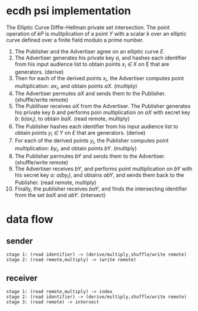 # ecdh psi implementation

The Elliptic Curve Diffie-Hellman private set intersection. The point operation of _kP_ is mulitplication of a point _Y_ with a scalar _k_ over an elliptic curve defined over a finite field modulo a prime number.

1. The Publisher and the Advertiser agree on an elliptic curve _E_.
2. The Advertiser generates his private key _a_, and hashes each identifier from his input audience list to obtain points _x<sub>i</sub> ∈ X_ on E that are generators. (derive)
3. Then for each of the derived points _x<sub>i</sub>_, the Advertiser computes point multiplication: _ax<sub>i</sub>_, and obtain points _aX_. (multiply)
4. The Advertiser permutes _aX_ and sends them to the Publisher. (shuffle/write remote)
5. The Publihser receives _aX_ from the Advertiser. The Publisher generates his private key _b_ and performs poin multiplication on _aX_ with secret key _b_: _b(ax<sub>i</sub>)_, to obtain _baX_. (read remote, multiply)
6. The Publisher hashes each identifier from his input audience list to obtain points _y<sub>i</sub> ∈ Y_ on _E_ that are generators. (derive)
7. For each of the derived points _y<sub>i</sub>_, the Publisher computes point multiplication: _by<sub>i</sub>_, and obtain points _bY_. (multiply)
8. The Publisher permutes _bY_ and sends them to the Advertiser. (shuffle/write remote)
9. The Advertiser receives _bY_, and performs point multiplication on _bY_ with his secret key _a_: _a(by<sub>i</sub>)_, and obtains _abY_, and sends them back to the Publisher. (read remote, multiply)
10. Finally, the publisher receives _baY_, and finds the intersecting identifier from the set _baX_ and _abY_. (intersect)


# data flow

## sender
    stage 1: (read identifier) -> (derive/multiply,shuffle/write remote)
    stage 2: (read remote,multiply) -> (write remote)
## receiver
    stage 1: (read remote,multiply) -> index
    stage 2: (read identifier) -> (derive/multiply,shuffle/write remote)
    stage 3: (read remote) -> intersect

